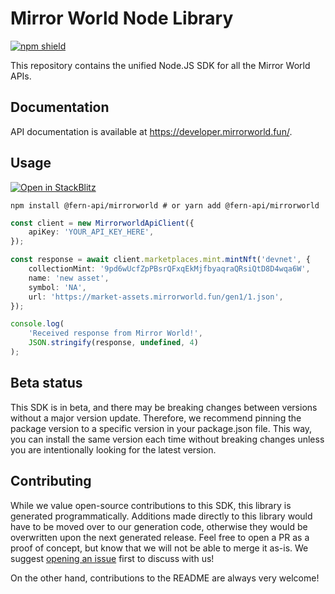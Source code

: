 # Mirror World Node Library

[![npm shield](https://img.shields.io/npm/v/@fern-api/mirrorworld)](https://www.npmjs.com/package/@fern-api/mirrorworld)

This repository contains the unified Node.JS SDK for all the Mirror World APIs.

## Documentation

API documentation is available at <https://developer.mirrorworld.fun/>.

## Usage

[![Open in StackBlitz](https://developer.stackblitz.com/img/open_in_stackblitz.svg)](https://stackblitz.com/edit/mirrorworld-typescript-example?file=app.ts&view=editor)

```
npm install @fern-api/mirrorworld # or yarn add @fern-api/mirrorworld
```

```typescript
const client = new MirrorworldApiClient({
    apiKey: 'YOUR_API_KEY_HERE',
});

const response = await client.marketplaces.mint.mintNft('devnet', {
    collectionMint: '9pd6wUcfZpPBsrQFxqEkMjfbyaqraQRsiQtD8D4wqa6W',
    name: 'new asset',
    symbol: 'NA',
    url: 'https://market-assets.mirrorworld.fun/gen1/1.json',
});

console.log(
    'Received response from Mirror World!',
    JSON.stringify(response, undefined, 4)
);
```

## Beta status

This SDK is in beta, and there may be breaking changes between versions without a major version update. Therefore, we recommend pinning the package version to a specific version in your package.json file. This way, you can install the same version each time without breaking changes unless you are intentionally looking for the latest version.

## Contributing

While we value open-source contributions to this SDK, this library is generated programmatically. Additions made directly to this library would have to be moved over to our generation code, otherwise they would be overwritten upon the next generated release. Feel free to open a PR as a proof of concept, but know that we will not be able to merge it as-is. We suggest [opening an issue](https://github.com/fern-mirrorworld/mirrorworld-node/issues) first to discuss with us!

On the other hand, contributions to the README are always very welcome!
